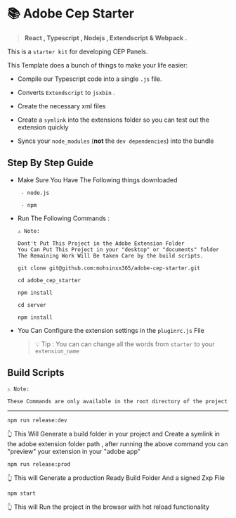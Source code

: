 # 📚 Adobe Cep Starter

> **React , Typescript , Nodejs , Extendscript & Webpack .**

This is a `starter kit` for developing CEP Panels.

This Template does a bunch of things to make your life easier:

- Compile our Typescript code into a single `.js` file.

- Converts `Extendscript` to `jsxbin` .

- Create the necessary xml files

- Create a `symlink` into the extensions folder so you can test out the extension quickly

- Syncs your `node_modules` (**not** the `dev dependencies`) into the bundle

## Step By Step Guide

- Make Sure You Have The Following things downloaded

  ```
   - node.js

   - npm
  ```

- Run The Following Commands :

  ```
  ⚠ Note:

  Dont't Put This Project in the Adobe Extension Folder
  You Can Put This Project in your "desktop" or "documents" folder
  The Remaining Work Will Be taken Care by the build scripts.
  ```

  ```shell
  git clone git@github.com:mohsinxx365/adobe-cep-starter.git

  cd adobe_cep_starter

  npm install

  cd server

  npm install
  ```

* You Can Configure the extension settings in the `pluginrc.js` File

  > 💡 Tip : You can can change all the words from `starter` to your `extension_name`

## Build Scripts

```
⚠ Note:

These Commands are only available in the root directory of the project
```

---

```shell
npm run release:dev
```

👆 This Will Generate a build folder in your project and Create a symlink in the adobe extension folder path , after running the above command you can "preview" your extension in your "adobe app"

```shell
npm run release:prod
```

👆 This will Generate a production Ready Build Folder And a signed Zxp File

```shell
npm start
```

👆 This will Run the project in the browser with hot reload functionality
